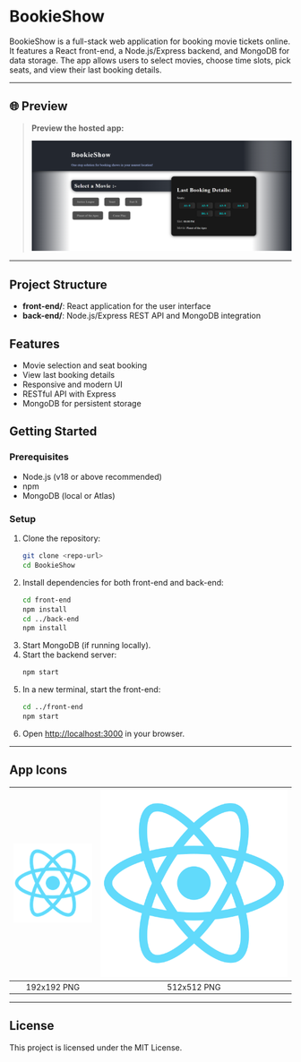 # BookieShow

BookieShow is a full-stack web application for booking movie tickets online. It features a React front-end, a Node.js/Express backend, and MongoDB for data storage. The app allows users to select movies, choose time slots, pick seats, and view their last booking details.

---

## 🌐 Preview

> **Preview the hosted app:**
>
> ![BookieShow Preview](public/Screenshot_of_hosted_page.png)

---

## Project Structure

- **front-end/**: React application for the user interface
- **back-end/**: Node.js/Express REST API and MongoDB integration

## Features

- Movie selection and seat booking
- View last booking details
- Responsive and modern UI
- RESTful API with Express
- MongoDB for persistent storage

## Getting Started

### Prerequisites
- Node.js (v18 or above recommended)
- npm
- MongoDB (local or Atlas)

### Setup
1. Clone the repository:
    ```sh
    git clone <repo-url>
    cd BookieShow
    ```
2. Install dependencies for both front-end and back-end:
    ```sh
    cd front-end
    npm install
    cd ../back-end
    npm install
    ```
3. Start MongoDB (if running locally).
4. Start the backend server:
    ```sh
    npm start
    ```
5. In a new terminal, start the front-end:
    ```sh
    cd ../front-end
    npm start
    ```
6. Open [http://localhost:3000](http://localhost:3000) in your browser.

---

## App Icons

| ![Logo 192](front-end/public/logo192.png) | ![Logo 512](front-end/public/logo512.png) |
|:----------------------------------------:|:----------------------------------------:|
| 192x192 PNG                              | 512x512 PNG                              |

---

## License

This project is licensed under the MIT License.
